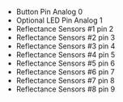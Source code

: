  - Button Pin Analog 0 
 - Optional LED Pin Analog 1
 - Reflectance Sensors #1 pin 2
 - Reflectance Sensors #2 pin 3
 - Reflectance Sensors #3 pin 4
 - Reflectance Sensors #4 pin 5
 - Reflectance Sensors #5 pin 6
 - Reflectance Sensors #6 pin 7
 - Reflectance Sensors #7 pin 8
 - Reflectance Sensors #8 pin 9
